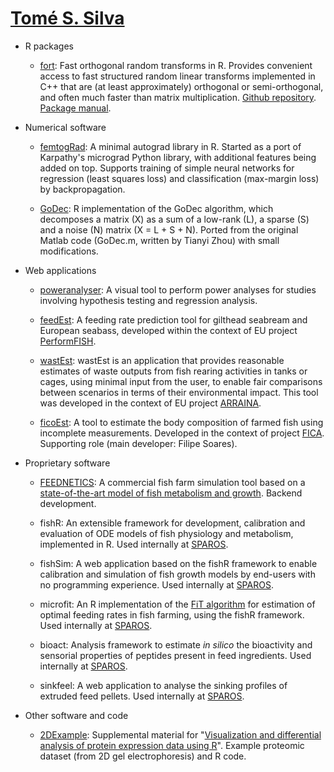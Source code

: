[Tomé S. Silva](https://orcid.org/0000-0002-9434-8686)
====================

* R packages

  * [fort](https://tomessilva.github.io/fort): Fast orthogonal random transforms in R. Provides convenient access to fast structured random linear transforms implemented in C++ that are (at least approximately) orthogonal or semi-orthogonal, and often much faster than matrix multiplication. [Github repository](https://github.com/tomessilva/fort). [Package manual](https://tomessilva.github.io/manuals/fort_0.0.1.pdf).


* Numerical software

  * [femtogRad](https://gitlab.com/t.s.silva/femtograd): A minimal autograd library in R. Started as a port of Karpathy's micrograd Python library, with additional features being added on top. Supports training of simple neural networks for regression (least squares loss) and classification (max-margin loss) by backpropagation.
 
  * [GoDec](https://gitlab.com/t.s.silva/godec): R implementation of the GoDec algorithm, which decomposes a matrix (X) as a sum of a low-rank (L), a sparse (S) and a noise (N) matrix (X = L + S + N). Ported from the original Matlab code (GoDec.m, written by Tianyi Zhou) with small modifications.


* Web applications

  * [poweranalyser](https://sparos.shinyapps.io/poweranalyser_1/): A visual tool to perform power analyses for studies involving hypothesis testing and regression analysis.
  
  * [feedEst](https://webtools.sparos.pt/feedest/): A feeding rate prediction tool for gilthead seabream and European seabass, developed within the context of EU project [PerformFISH](https://web.archive.org/web/20230714003419/http://performfish.eu/).
  
  * [wastEst](https://webtools.sparos.pt/wastest/): wastEst is an application that provides reasonable estimates of waste outputs from fish rearing activities in tanks or cages, using minimal input from the user, to enable fair comparisons between scenarios in terms of their environmental impact. This tool was developed in the context of EU project [ARRAINA](http://web.archive.org/web/20210923211938/https://arraina.eu/).
  
  * [ficoEst](https://webtools.sparos.pt/ficoest/): A tool to estimate the body composition of farmed fish using incomplete measurements. Developed in the context of project [FICA](https://www.sparos.pt/projects/fica/). Supporting role (main developer: Filipe Soares).


* Proprietary software

  * [FEEDNETICS](https://www.sparos.pt/products/#feednetics): A commercial fish farm simulation tool based on a [state-of-the-art model of fish metabolism and growth](https://doi.org/10.3390/jmse11030472). Backend development.

  * fishR: An extensible framework for development, calibration and evaluation of ODE models of fish physiology and metabolism, implemented in R. Used internally at [SPAROS](https://www.sparos.pt/).
  
  * fishSim: A web application based on the fishR framework to enable calibration and simulation of fish growth models by end-users with no programming experience. Used internally at [SPAROS](https://www.sparos.pt/).
  
  * microfit: An R implementation of the [FiT algorithm](https://www.sparos.pt/products/#fit) for estimation of optimal feeding rates in fish farming, using the fishR framework. Used internally at [SPAROS](https://www.sparos.pt/).
  
  * bioact: Analysis framework to estimate *in silico* the bioactivity and sensorial properties of peptides present in feed ingredients. Used internally at [SPAROS](https://www.sparos.pt/).
  
  * sinkfeel: A web application to analyse the sinking profiles of extruded feed pellets. Used internally at [SPAROS](https://www.sparos.pt/).
  
  
* Other software and code

  * [2DExample](https://tomessilva.github.io/2DExample): Supplemental material for "[Visualization and differential analysis of protein expression data using R](http://web.archive.org/web/20220311094808/https://sapientia.ualg.pt/bitstream/10400.1/9779/1/manuscript_final.pdf)". Example proteomic dataset (from 2D gel electrophoresis) and R code.
